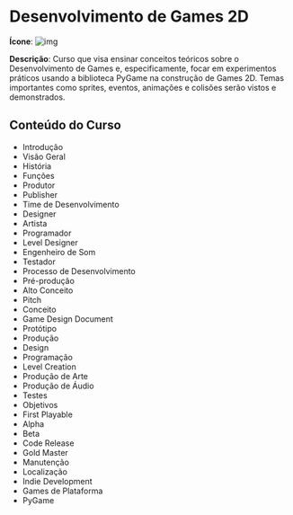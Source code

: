 # Desenvolvimento de Games 2D

**Ícone**: ![img](https://i.imgur.com/0DzUTWD.png)

**Descrição**: Curso que visa ensinar conceitos teóricos sobre o Desenvolvimento de Games e, especificamente, focar em experimentos práticos usando a biblioteca PyGame na construção de Games 2D. Temas importantes como sprites, eventos, animações e colisões serão vistos e demonstrados.

## Conteúdo do Curso 

- Introdução
- Visão Geral
- História
- Funções
- Produtor
- Publisher
- Time de Desenvolvimento
- Designer
- Artista
- Programador
- Level Designer
- Engenheiro de Som
- Testador
- Processo de Desenvolvimento
- Pré-produção
- Alto Conceito
- Pitch
- Conceito
- Game Design Document
- Protótipo
- Produção
- Design
- Programação
- Level Creation
- Produção de Arte
- Produção de Áudio
- Testes
- Objetivos
- First Playable
- Alpha
- Beta
- Code Release
- Gold Master
- Manutenção
- Localização
- Indie Development
- Games de Plataforma
- PyGame

